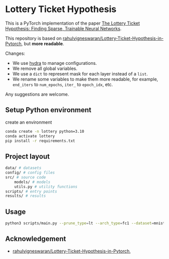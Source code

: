 # Lottery Ticket Hypothesis

This is a PyTorch implementation of the paper [The Lottery Ticket Hypothesis: Finding Sparse, Trainable Neural Networks](https://arxiv.org/abs/1803.03635).

This repository is based on [rahulvigneswaran/Lottery-Ticket-Hypothesis-in-Pytorch](https://github.com/rahulvigneswaran/Lottery-Ticket-Hypothesis-in-Pytorch),
but **more readable**.

Changes:

- We use [hydra](https://hydra.cc/) to manage configurations.
- We remove all global variables.
- We use a `dict` to represent mask for each layer instead of a `list`.
- We rename some variables to make them more readable, for example, `end_iters` to `num_epochs`, `iter_` to `epoch_idx`, etc.

Any suggestions are welcome.

## Setup Python environment

create an environment

```bash
conda create -n lottery python=3.10
conda activate lottery
pip install -r requirements.txt
```

## Project layout

```bash
data/ # datasets
config/ # config files
src/ # source code
    models/ # models
    utils.py # utility functions
scripts/ # entry points
results/ # results
```

## Usage

```bash
python3 scripts/main.py --prune_type=lt --arch_type=fc1 --dataset=mnist --prune_percent=10 --prune_iterations=35
```

## Acknowledgement

- [rahulvigneswaran/Lottery-Ticket-Hypothesis-in-Pytorch](https://github.com/rahulvigneswaran/Lottery-Ticket-Hypothesis-in-Pytorch),

